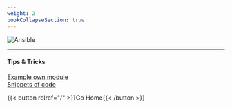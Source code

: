 ```yaml
---
weight: 2
bookCollapseSection: true
---
```



![Ansible](/images/ansible2.png)

---

#### Tips & Tricks


[Example own module](https://github.com/zilux/ziluxtools_collection/blob/main/plugins/modules/gather_hz_facts)  
[Snippets of code](https://github.com/zilux/snippets)  

{{< button relref="/" >}}Go Home{{< /button >}}
